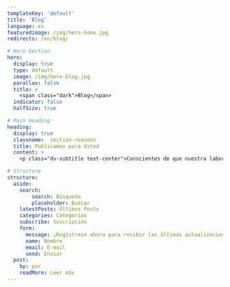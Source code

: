 ```yaml
---
templateKey: 'default'
title: 'Blog'
language: es
featuredimage: /img/hero-home.jpg
redirects: /en/blog/

# Hero Section
hero:
  display: true
  type: default
  image: /img/hero-blog.jpg
  parallax: false
  title: >
    <span class="dark">Blog</span>
  indicator: false
  halfSize: true

# Main Heading
heading:
  display: true
  classname:  section-reasons
  title: Publicamos para Usted
  content: >
    <p class="dv-subtitle text-center">Conscientes de que nuestra labor debe ir siempre mas allá del sillón dental, nos esmeramos en difundir contenido útil y relevante que le genere valor, interés, conocimiento y un alto grado de compromiso con su salud general.</p>

# Structure
structure:
  aside:
    search: 
        search: Búsqueda
        placeholder: Buscar
    latestPosts: Últimos Posts
    categories: Categorías
    subscribe: Suscripción
    form:
      message: ¡Regístrese ahora para recibir las últimas actualizaciones en su correo!
      name: Nombre
      email: E-mail
      send: Enviar
  post:
    by: por
    readMore: Leer más
---
```

